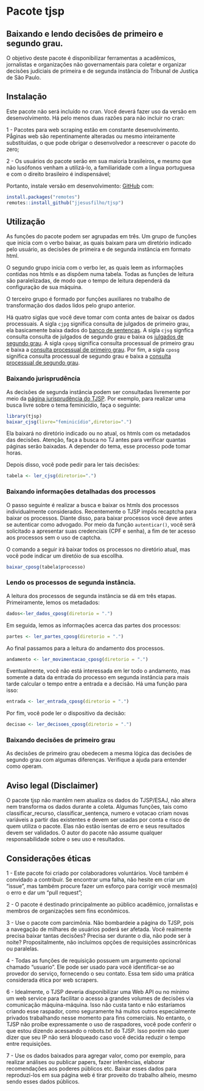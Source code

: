 
# Pacote tjsp

## Baixando e lendo decisões de primeiro e segundo grau.

O objetivo deste pacote é disponibilizar ferramentas a acadêmicos,
jornalistas e organizações não governamentais para coletar e organizar
decisões judiciais de primeira e de segunda instância do Tribunal de
Justiça de São Paulo.

## Instalação

Este pacote não será incluído no cran. Você deverá fazer uso da versão
em desenvolvimento. Há pelo menos duas razões para não incluir no cran:

1 - Pacotes para web scraping estão em constante desenvolvimento.
Pǻginas web são repentinamente alteradas ou mesmo inteiramente
substituídas, o que pode obrigar o desenvolvedor a reescrever o pacote
do zero;

2 - Os usuários do pacote serão em sua maioria brasileiros, e mesmo que
não lusófonos venham a utilizá-lo, a familiaridade com a lingua
portuguesa e com o direito brasileiro é indispensável;

Portanto, instale versão em desenvolvimento:
[GitHub](https://github.com/) com:

``` r
install.packages("remotes")
remotes::install_github("jjesusfilho/tjsp")
```

## Utilização

As funções do pacote podem ser agrupadas em três. Um grupo de funções
que inicia com o verbo baixar, as quais baixam para um diretório
indicado pelo usuário, as decisões de primeira e de segunda instância em
formato html.

O segundo grupo inicia com o verbo ler, as quais leem as informações
contidas nos htmls e as dispôem numa tabela. Todas as funções de leitura
são paralelizadas, de modo que o tempo de leitura dependerá da
configuração de sua máquina.

O terceiro grupo é formado por funções auxiliares no trabalho de
transformação dos dados lidos pelo grupo anterior.

Há quatro siglas que você deve tomar com conta antes de baixar os dados
processuais. A sigla `cjpg` significa consulta de julgados de primeiro
grau, ela basicamente baixa dados do [banco de
sentenças](http://esaj.tjsp.jus.br/cjpg/). A sigla `cjsg` signfica
consulta consulta de julgados de segundo grau e baixa os [julgados de
segundo grau](https://esaj.tjsp.jus.br/cjsg/consultaCompleta.do). A
sigla `cpopg` significa consulta processual de primeiro grau e baixa a
[consulta processual de primeiro
grau](https://esaj.tjsp.jus.br/cpopg/open.do). Por fim, a sigla `cposg`
significa consulta processual de segundo grau e baixa a [consulta
processual de segundo grau](https://esaj.tjsp.jus.br/cposg/open.do).

### Baixando jurisprudência

As decisões de segunda instância podem ser consultadas livremente por
meio da [página jurisprudência do
TJSP](https://esaj.tjsp.jus.br/cjsg/consultaCompleta.do?f=1). Por
exemplo, para realizar uma busca livre sobre o tema feminicídio, faça o
seguinte:

``` r
library(tjsp)
baixar_cjsg(livre="feminicídio",diretorio=".")
```

Ela baixará no diretório indicado ou no atual, os htmls com os metadados
das decisões. Atenção, faça a busca no TJ antes para verificar quantas
páginas serão baixadas. A depender do tema, esse processo pode tomar
horas.

Depois disso, você pode pedir para ler tais decisões:

``` r
tabela <- ler_cjsg(diretorio=".")
```

### Baixando informações detalhadas dos processos

O passo seguinte é realizar a busca e baixar os htmls dos processos
individualmente considerados. Recentemente o TJSP impôs recaptcha para
baixar os processos. Diante disso, para baixar processos você deve antes
se autenticar como advogado. Por meio da função `autenticar()`, você
será solicitado a apresentar suas credenciais (CPF e senha), a fim de
ter acesso aos processos sem o uso de captcha.

O comando a seguir irá baixar todos os processos no diretório atual, mas
você pode indicar um diretóio de sua escollha.

``` r
baixar_cposg(tabela$processo)
```

### Lendo os processos de segunda instância.

A leitura dos processos de segunda instância se dá em três etapas.
Primeiramente, lemos os metadados:

``` r
dados<-ler_dados_cposg(diretorio = ".")
```

Em seguida, lemos as informações acerca das partes dos processos:

``` r
partes <- ler_partes_cposg(diretorio = ".")
```

Ao final passamos para a leitura do andamento dos processos.

``` r
andamento <- ler_movimentacao_cposg(diretorio = ".")
```

Eventualmente, você não está interessada em ler todo o andamento, mas
somente a data da entrada do processo em segunda instância para mais
tarde calcular o tempo entre a entrada e a decisão. Há uma função para
isso:

``` r
entrada <- ler_entrada_cposg(diretorio = ".")
```

Por fim, você pode ler o dispositivo da decisão:

``` r
decisao <- ler_decisoes_cposg(diretorio = ".")
```

### Baixando decisões de primeiro grau

As decisões de primeiro grau obedecem a mesma lógica das decisões de
segundo grau com algumas diferenças. Verifique a ajuda para entender
como operam.

## Aviso legal (Disclaimer)

O pacote tjsp não mantêm nem atualiza os dados do TJSP/ESAJ, não altera
nem transforma os dados durante a coleta. Algumas funções, tais como
classificar\_recurso, classificar\_sentença, numero e votacao criam
novas variáveis a partir das existentes e devem ser usadas por conta e
risco de quem utiliza o pacote. Elas não estão isentas de erro e seus
resultados devem ser validados. O autor do pacote não assume qualquer
responsabilidade sobre o seu uso e resultados.

## Considerações éticas

1 - Este pacote foi criado por colaboradores voluntários. Você também é
convidado a contribuir. Se encontrar uma falha, não hesite em criar um
“issue”, mas também procure fazer um esforço para corrigir você
mesma(o) o erro e dar um “pull request”;

2 - O pacote é destinado principalmente ao público acadêmico,
jornalistas e membros de organizações sem fins econômicos.

3 - Use o pacote com parcimônia. Não bombardeie a página do TJSP, pois a
navegação de milhares de usuários poderá ser afetada. Você realmente
precisa baixar tantas decisões? Precisa ser durante o dia, não pode ser
à noite? Propositalmente, não incluímos opções de requisições
assincrônicas ou paralelas.

4 - Todas as funções de requisição possuem um argumento opcional chamado
“usuario”. Ele pode ser usado para você identificar-se ao provedor do
serviço, fornecendo o seu contato. Essa tem sido uma prática considerada
ética por web scrapers.

6 - Idealmente, o TJSP deveria disponibilizar uma Web API ou no mínimo
um web service para facilitar o acesso a grandes volumes de decisões via
comunicação máquina-máquina. Isso não custa tanto e não estaríamos
criando esse raspador, como seguramente há muitos outros especialmente
privados trabalhando nesse momento para fins comerciais. No entanto, o
TJSP não proíbe expressamente o uso de raspadores, você pode conferir o
que estou dizendo acessando o robots.txt do TJSP. Isso porém não quer
dizer que seu IP não será bloqueado caso você decida reduzir o tempo
entre requisições.

7 - Use os dados baixados para agregar valor, como por exemplo, para
realizar análises ou publicar papers, fazer inferências, elaborar
recomendações aos poderes públicos etc. Baixar esses dados para
reproduzi-los em sua página web é tirar proveito do trabalho alheio,
mesmo sendo esses dados públicos.

